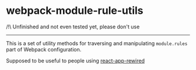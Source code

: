 # webpack-module-rule-utils

/!\ Unfinished and not even tested yet, please don't use

-----------------

This is a set of utility methods for traversing and manipulating `module.rules` 
part of Webpack configuration.

Supposed to be useful to people using [react-app-rewired]

[react-app-rewired]: https://github.com/timarney/react-app-rewired
